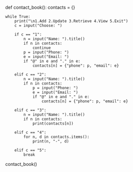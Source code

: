 def contact_book():
    contacts = {}

    while True:
        print("\n1.Add 2.Update 3.Retrieve 4.View 5.Exit")
        c = input("Choose: ")

        if c == "1":
            n = input("Name: ").title()
            if n in contacts:
                continue
            p = input("Phone: ")
            e = input("Email: ")
            if "@" in e and "." in e:
                contacts[n] = {"phone": p, "email": e}

        elif c == "2":
            n = input("Name: ").title()
            if n in contacts:
                p = input("Phone: ")
                e = input("Email: ")
                if "@" in e and "." in e:
                    contacts[n] = {"phone": p, "email": e}

        elif c == "3":
            n = input("Name: ").title()
            if n in contacts:
                print(contacts[n])

        elif c == "4":
            for n, d in contacts.items():
                print(n, "-", d)

        elif c == "5":
            break

contact_book()
